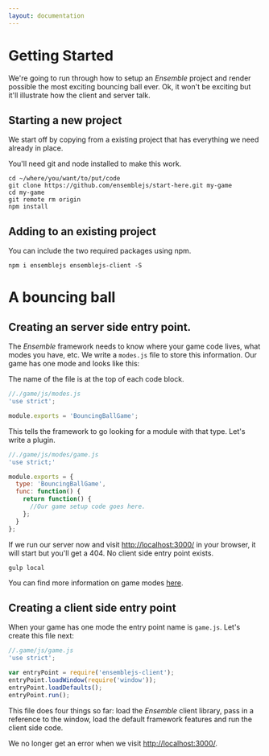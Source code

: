 ```yaml
---
layout: documentation
---
```

# Getting Started
We're going to run through how to setup an *Ensemble* project and render possible the most exciting bouncing ball ever. Ok, it won't be exciting but it'll illustrate how the client and server talk.

## Starting a new project
We start off by copying from a existing project that has everything we need already in place.

You'll need git and node installed to make this work.

~~~shell
cd ~/where/you/want/to/put/code
git clone https://github.com/ensemblejs/start-here.git my-game
cd my-game
git remote rm origin
npm install
~~~

## Adding to an existing project
You can include the two required packages using npm.

~~~shell
npm i ensemblejs ensemblejs-client -S
~~~

# A bouncing ball

## Creating an server side entry point.
The *Ensemble* framework needs to know where your game code lives, what modes you have, etc. We write a `modes.js` file to store this information. Our game has one mode and looks like this:

The name of the file is at the top of each code block.

~~~javascript
//./game/js/modes.js
'use strict';

module.exports = 'BouncingBallGame';
~~~

This tells the framework to go looking for a module with that type. Let's write a plugin.

~~~javascript
//./game/js/modes/game.js
'use strict;'

module.exports = {
  type: 'BouncingBallGame',
  func: function() {
    return function() {
      //Our game setup code goes here.
    };
  }
};
~~~

If we run our server now and visit [http://localhost:3000/](http://localhost:3000/) in your browser, it will start but you'll get a 404. No client side entry point exists.

~~~shell
gulp local
~~~

You can find more information on game modes [here](/website/docs/routes).

## Creating a client side entry point
When your game has one mode the entry point name is `game.js`. Let's create this file next:

~~~javascript
//.game/js/game.js
'use strict';

var entryPoint = require('ensemblejs-client');
entryPoint.loadWindow(require('window'));
entryPoint.loadDefaults();
entryPoint.run();
~~~

This file does four things so far: load the *Ensemble* client library, pass in a reference to the window, load the default framework features and run the client side code.

We no longer get an error when we visit [http://localhost:3000/](http://localhost:3000/).


